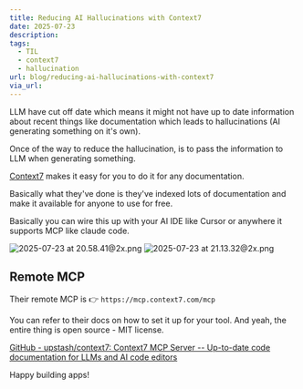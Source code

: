 ```yaml
---
title: Reducing AI Hallucinations with Context7
date: 2025-07-23
description: 
tags:
  - TIL
  - context7
  - hallucination
url: blog/reducing-ai-hallucinations-with-context7
via_url:
---
```

LLM have cut off date which means it might not have up to date information about recent things like documentation which leads to hallucinations (AI generating something on it's own).

Once of the way to reduce the hallucination, is to pass the information to LLM when generating something.

[Context7](https://context7.com/) makes it easy for you to do it for any documentation.

Basically what they've done is they've indexed lots of documentation and make it available for anyone to use for free.

Basically you can wire this up with your AI IDE like Cursor or anywhere it supports MCP like claude code.


![2025-07-23 at 20.58.41@2x.png](https://images.nesin.io/qblog/AIEngineerGuide/images/2025-07/2025-07-23-at-20.58.41-at-2x.png)
![2025-07-23 at 21.13.32@2x.png](https://images.nesin.io/qblog/AIEngineerGuide/images/2025-07/2025-07-23-at-21.13.32-at-2x.png)
## Remote MCP

Their remote MCP is 👉 `https://mcp.context7.com/mcp`

You can refer to their docs on how to set it up for your tool. And yeah, the entire thing is open source - MIT  license.

[GitHub - upstash/context7: Context7 MCP Server -- Up-to-date code documentation for LLMs and AI code editors](https://github.com/upstash/context7)

Happy building apps!